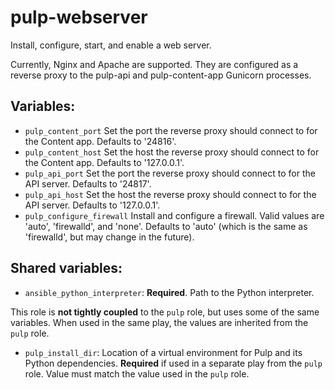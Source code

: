 pulp-webserver
==============

Install, configure, start, and enable a web server.

Currently, Nginx and Apache are supported. They are configured as a reverse proxy to the pulp-api
and pulp-content-app Gunicorn processes.


Variables:
----------

* `pulp_content_port` Set the port the reverse proxy should connect to for the Content app. Defaults
  to '24816'.
* `pulp_content_host` Set the host the reverse proxy should connect to for the Content app. Defaults
  to '127.0.0.1'.
* `pulp_api_port` Set the port the reverse proxy should connect to for the API server. Defaults to
  '24817'.
* `pulp_api_host` Set the host the reverse proxy should connect to for the API server. Defaults to
  '127.0.0.1'.
* `pulp_configure_firewall` Install and configure a firewall. Valid values are 'auto', 'firewalld',
  and 'none'. Defaults to 'auto' (which is the same as 'firewalld', but may change in the future).


Shared variables:
-----------------

* `ansible_python_interpreter`: **Required**. Path to the Python interpreter.

This role is **not tightly coupled** to the `pulp` role, but uses some of the same
variables. When used in the same play, the values are inherited from the `pulp`
role.

* `pulp_install_dir`: Location of a virtual environment for Pulp and its Python
  dependencies. **Required** if used in a separate play from the `pulp` role. Value
  must match the value used in the `pulp` role.
